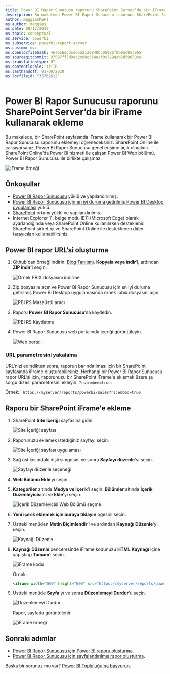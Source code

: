 ```yaml
---
title: Power BI Rapor Sunucusu raporunu SharePoint Server’da bir iFrame kullanarak ekleme
description: Bu makalede Power BI Rapor Sunucusu raporunu SharePoint Server’da bir iFrame kullanarak ekleme işlemi gösterilmektedir
author: maggiesMSFT
ms.author: maggies
ms.date: 08/12/2019
ms.topic: conceptual
ms.service: powerbi
ms.subservice: powerbi-report-server
ms.custom: mvc
ms.openlocfilehash: 4e7616ec3ce6552130848bc0508bf8b9ac8ac965
ms.sourcegitcommit: 97597ff7d9ac2c08c364ecf0c729eab5d59850ce
ms.translationtype: HT
ms.contentlocale: tr-TR
ms.lasthandoff: 01/09/2020
ms.locfileid: "75762612"
---
```

# <a name="embed-a-power-bi-report-server-report-using-an-iframe-in-sharepoint-server"></a>Power BI Rapor Sunucusu raporunu SharePoint Server’da bir iFrame kullanarak ekleme

Bu makalede, bir SharePoint sayfasında iFrame kullanarak bir Power BI Rapor Sunucusu raporunu eklemeyi öğreneceksiniz. SharePoint Online ile çalışıyorsanız, Power BI Rapor Sunucusu genel erişime açık olmalıdır. SharePoint Online’da Power BI hizmeti ile çalışan Power BI Web bölümü, Power BI Rapor Sunucusu ile birlikte çalışmaz.  

![iFrame örneği](media/quickstart-embed/quickstart_embed_01.png)

## <a name="prerequisites"></a>Önkoşullar
* [Power BI Rapor Sunucusu](https://powerbi.microsoft.com/report-server/) yüklü ve yapılandırılmış.
* [Power BI Rapor Sunucusu için en iyi duruma getirilmiş Power BI Desktop uygulaması](install-powerbi-desktop.md) yüklü.
* [SharePoint](https://docs.microsoft.com/sharepoint/install/install) ortamı yüklü ve yapılandırılmış.
* Internet Explorer 11, belge modu IE11 (Microsoft Edge) olarak ayarlandığında veya SharePoint Online kullanılırken desteklenir. SharePoint şirket içi ve SharePoint Online ile desteklenen diğer tarayıcıları kullanabilirsiniz.

## <a name="create-the-power-bi-report-url"></a>Power BI rapor URL’si oluşturma

1. Github'dan örneği indirin: [Blog Tanıtımı](https://github.com/Microsoft/powerbi-desktop-samples). **Kopyala veya indir**’i, ardından **ZIP indir**’i seçin.

    ![Örnek PBIX dosyasını indirme](media/quickstart-embed/quickstart_embed_14.png)

2. Zip dosyasını açın ve Power BI Rapor Sunucusu için en iyi duruma getirilmiş Power BI Desktop uygulamasında örnek .pbix dosyasını açın.

    ![PBI RS Masaüstü aracı](media/quickstart-embed/quickstart_embed_02.png)

3. Raporu **Power BI Rapor Sunucusu**’na kaydedin. 

    ![PBI RS Kaydetme](media/quickstart-embed/quickstart_embed_03.png)

4. Power BI Rapor Sunucusu web portalında içeriği görüntüleyin.

    ![Web portalı](media/quickstart-embed/quickstart_embed_04.png)

### <a name="capture-the-url-parameter"></a>URL parametresini yakalama

URL'nizi edindikten sonra, raporun barındırılması için bir SharePoint sayfasında iFrame oluşturabilirsiniz. Herhangi bir Power BI Rapor Sunucusu rapor URL’si için, raporunuzu bir SharePoint iFrame'e eklemek üzere şu sorgu dizesi parametresini ekleyin: `?rs:embed=true`.

   Örnek:
    ``` 
    https://myserver/reports/powerbi/Sales?rs:embed=true
    ```
## <a name="embed-the-report-in-a-sharepoint-iframe"></a>Raporu bir SharePoint iFrame'e ekleme

1. SharePoint **Site İçeriği** sayfasına gidin.

    ![Site İçeriği sayfası](media/quickstart-embed/quickstart_embed_05.png)

2. Raporunuzu eklemek istediğiniz sayfayı seçin.

    ![Site İçeriği sayfası uygulaması](media/quickstart-embed/quickstart_embed_06.png)

3. Sağ üst kısımdaki dişli simgesini ve sonra **Sayfayı düzenle**’yi seçin.

    ![Sayfayı düzenle seçeneği](media/quickstart-embed/quickstart_embed_07.png)

4. **Web Bölümü Ekle**’yi seçin.

5. **Kategoriler** altında **Medya ve İçerik**’i seçin. **Bölümler** altında **İçerik Düzenleyicisi**’ni ve **Ekle**’yi seçin.

    ![İçerik Düzenleyicisi Web Bölümü seçme](media/quickstart-embed/quickstart_embed_09.png)

6. **Yeni içerik eklemek için buraya tıklayın** öğesini seçin.

7. Üstteki menüden **Metin Biçimlendir**’i ve ardından **Kaynağı Düzenle**’yi seçin.

     ![Kaynağı Düzenle](media/quickstart-embed/quickstart_embed_11.png)

8. **Kaynağı Düzenle** penceresinde iFrame kodunuzu **HTML Kaynağı** içine yapıştırıp **Tamam**’ı seçin.

    ![iFrame kodu](media/quickstart-embed/quickstart_embed_12.png)

     Örnek:
     ```html
     <iframe width="800" height="600" src="https://myserver/reports/powerbi/Sales?rs:embed=true" frameborder="0" allowFullScreen="true"></iframe>
     ```

9. Üstteki menüde **Sayfa**’yı ve sonra **Düzenlemeyi Durdur**’u seçin.

    ![Düzenlemeyi Durdur](media/quickstart-embed/quickstart_embed_13.png)

    Rapor, sayfada görüntülenir.

    ![iFrame örneği](media/quickstart-embed/quickstart_embed_01.png)

## <a name="next-steps"></a>Sonraki adımlar

- [Power BI Rapor Sunucusu için Power BI raporu oluşturma](quickstart-create-powerbi-report.md).  
- [Power BI Rapor Sunucusu için sayfalandırılmış rapor oluşturma](quickstart-create-paginated-report.md).  

Başka bir sorunuz mu var? [Power BI Topluluğu'na başvurun](https://community.powerbi.com/). 
